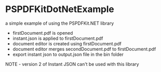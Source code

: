 # PSPDFKitDotNetExample

a simple example of using the PSPDFKit.NET library

- firstDocument.pdf is opened
- instant.json is applied to firstDocument.pdf
- document editor is created using firstDocument.pdf
- document editor merges secondDocument.pdf to firstDocument.pdf
- export instant json to output.json file in the bin folder

NOTE - version 2 of Instant JSON can't be used with this library
